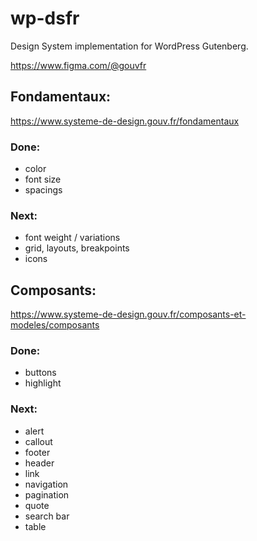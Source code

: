 # wp-dsfr
Design System implementation for WordPress Gutenberg.

https://www.figma.com/@gouvfr

## Fondamentaux:

https://www.systeme-de-design.gouv.fr/fondamentaux

### Done:
- color
- font size
- spacings

### Next:
- font weight / variations
- grid, layouts, breakpoints
- icons

## Composants:

https://www.systeme-de-design.gouv.fr/composants-et-modeles/composants


### Done:
- buttons
- highlight

### Next:
- alert
- callout
- footer
- header
- link
- navigation
- pagination
- quote
- search bar
- table